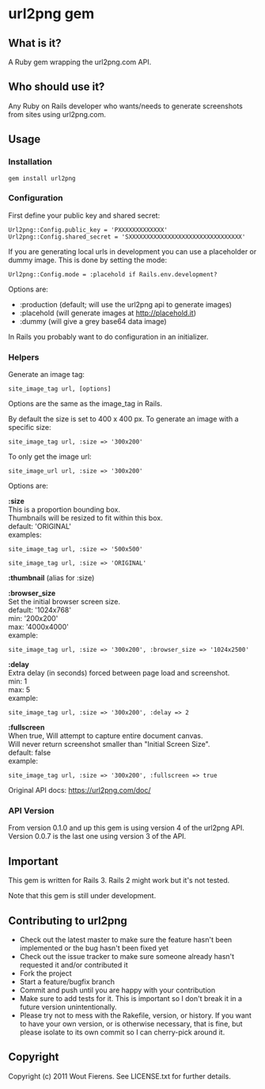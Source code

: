# url2png gem

## What is it?
A Ruby gem wrapping the url2png.com API.

## Who should use it?
Any Ruby on Rails developer who wants/needs to generate screenshots from sites using url2png.com.

## Usage

### Installation

    gem install url2png


### Configuration

First define your public key and shared secret:

    Url2png::Config.public_key = 'PXXXXXXXXXXXXX'
    Url2png::Config.shared_secret = 'SXXXXXXXXXXXXXXXXXXXXXXXXXXXXXXXX'

If you are generating local urls in development you can use a placeholder or dummy image.
This is done by setting the mode:

    Url2png::Config.mode = :placehold if Rails.env.development?

Options are:

* :production (default; will use the url2png api to generate images)
* :placehold (will generate images at http://placehold.it)
* :dummy (will give a grey base64 data image)

In Rails you probably want to do configuration in an initializer.


### Helpers

Generate an image tag:

    site_image_tag url, [options]

Options are the same as the image_tag in Rails.

By default the size is set to 400 x 400 px.
To generate an image with a specific size:

    site_image_tag url, :size => '300x200'

To only get the image url:

    site_image_url url, :size => '300x200'

Options are:

**:size**<br>
  This is a proportion bounding box.<br>
  Thumbnails will be resized to fit within this box.<br>
  default: 'ORIGINAL'<br>
  examples:

    site_image_tag url, :size => '500x500'

    site_image_tag url, :size => 'ORIGINAL'

**:thumbnail** (alias for :size)

**:browser_size**<br>
  Set the initial browser screen size.<br>
  default: '1024x768'<br>
  min: '200x200'<br>
  max: '4000x4000'<br>
  example:
    
    site_image_tag url, :size => '300x200', :browser_size => '1024x2500'

**:delay**<br>
  Extra delay (in seconds) forced between page load and screenshot.<br>
  min: 1<br>
  max: 5<br>
  example:

    site_image_tag url, :size => '300x200', :delay => 2

**:fullscreen**<br>
  When true, Will attempt to capture entire document canvas.<br>
  Will never return screenshot smaller than "Initial Screen Size".<br>
  default: false<br>
  example:

    site_image_tag url, :size => '300x200', :fullscreen => true


Original API docs: https://url2png.com/doc/


### API Version
From version 0.1.0 and up this gem is using version 4 of the url2png API.<br>
Version 0.0.7 is the last one using version 3 of the API.


## Important

This gem is written for Rails 3.
Rails 2 might work but it's not tested.

Note that this gem is still under development.


## Contributing to url2png
 
* Check out the latest master to make sure the feature hasn't been implemented or the bug hasn't been fixed yet
* Check out the issue tracker to make sure someone already hasn't requested it and/or contributed it
* Fork the project
* Start a feature/bugfix branch
* Commit and push until you are happy with your contribution
* Make sure to add tests for it. This is important so I don't break it in a future version unintentionally.
* Please try not to mess with the Rakefile, version, or history. If you want to have your own version, or is otherwise necessary, that is fine, but please isolate to its own commit so I can cherry-pick around it.

## Copyright

Copyright (c) 2011 Wout Fierens. See LICENSE.txt for
further details.












